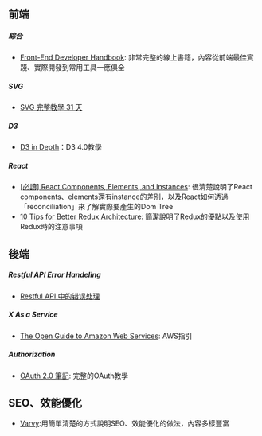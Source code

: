 
## 前端

##### 綜合
- [Front-End Developer Handbook](https://www.gitbook.com/book/frontendmasters/front-end-handbook/details): 非常完整的線上書籍，內容從前端最佳實踐、實際開發到常用工具一應俱全

##### SVG
- [SVG 完整教學 31 天](http://www.oxxostudio.tw/articles/201410/svg-tutorial.html)

##### D3
- [D3 in Depth](http://d3indepth.com/)：D3 4.0教學

##### React
- [[必讀] React Components, Elements, and Instances](https://facebook.github.io/react/blog/2015/12/18/react-components-elements-and-instances.html): 很清楚說明了React components、elements還有instance的差別，以及React如何透過「reconciliation」來了解實際要產生的Dom Tree
- [10 Tips for Better Redux Architecture](https://medium.com/javascript-scene/10-tips-for-better-redux-architecture-69250425af44#.piofe8wz7): 簡潔說明了Redux的優點以及使用Redux時的注意事項

## 後端
##### Restful API Error Handeling
- [Restful API 中的错误处理](http://scarletsky.github.io/2016/11/30/error-handling-in-restful-api/)

##### X As a Service
- [The Open Guide to Amazon Web Services](https://github.com/open-guides/og-aws): AWS指引

##### Authorization
- [OAuth 2.0 筆記](https://blog.yorkxin.org/2013/09/30/oauth2-1-introduction): 完整的OAuth教學

## SEO、效能優化
- [Varvy](https://varvy.com/):用簡單清楚的方式說明SEO、效能優化的做法，內容多樣豐富
